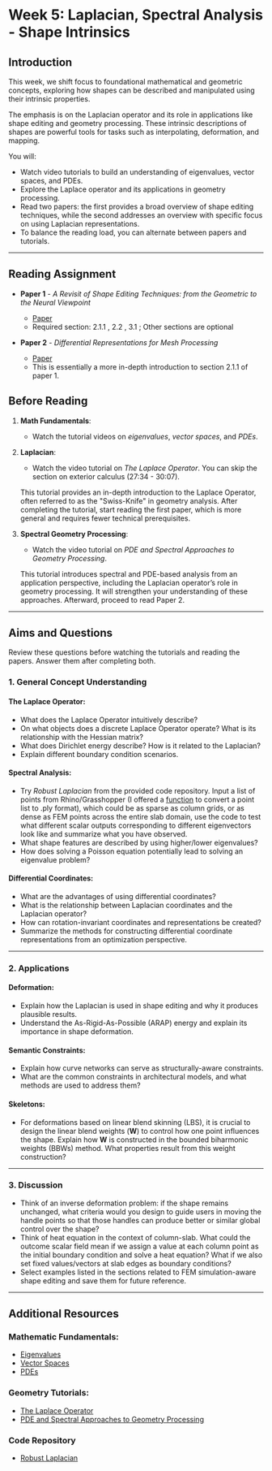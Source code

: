 # Week 5: Laplacian, Spectral Analysis - Shape Intrinsics
## Introduction

This week, we shift focus to foundational mathematical and geometric concepts, exploring how shapes can be described and manipulated using their intrinsic properties.

The emphasis is on the Laplacian operator and its role in applications like shape editing and geometry processing. These intrinsic descriptions of shapes are powerful tools for tasks such as interpolating, deformation, and mapping.

You will:

- Watch video tutorials to build an understanding of eigenvalues, vector spaces, and PDEs.
- Explore the Laplace operator and its applications in geometry processing.
- Read two papers: the first provides a broad overview of shape editing techniques, while the second addresses an overview with specific focus on using Laplacian representations.
- To balance the reading load, you can alternate between papers and tutorials.

---

## Reading Assignment

- **Paper 1** - *A Revisit of Shape Editing Techniques: from the Geometric to the Neural Viewpoint*
  - [Paper](https://arxiv.org/pdf/2103.01694)
  - Required section: 2.1.1 , 2.2 , 3.1 ; Other sections are optional
  
- **Paper 2** - *Differential Representations for Mesh Processing*
  - [Paper](https://igl.ethz.ch/projects/Laplacian-mesh-processing/STAR/CGF-Laplacian-mesh-processing.pdf)
  - This is essentially a more in-depth introduction to section 2.1.1 of paper 1.


## Before Reading 

1. **Math Fundamentals**:
   - Watch the tutorial videos on *eigenvalues*, *vector spaces*, and *PDEs*.

2. **Laplacian**:
   - Watch the video tutorial on *The Laplace Operator*. You can skip the section on exterior calculus (27:34 - 30:07).

   This tutorial provides an in-depth introduction to the Laplace Operator, often referred to as the "Swiss-Knife" in geometry analysis. After completing the tutorial, start reading the first paper, which is more general and requires fewer technical prerequisites.

3. **Spectral Geometry Processing**:
   - Watch the video tutorial on *PDE and Spectral Approaches to Geometry Processing*.

   This tutorial introduces spectral and PDE-based analysis from an application perspective, including the Laplacian operator’s role in geometry processing. It will strengthen your understanding of these approaches. Afterward, proceed to read Paper 2.

---

## Aims and Questions

Review these questions before watching the tutorials and reading the papers. Answer them after completing both.

### 1. **General Concept Understanding**

#### **The Laplace Operator**:
   - What does the Laplace Operator intuitively describe?  
   - On what objects does a discrete Laplace Operator operate? What is its relationship with the Hessian matrix?  
   - What does Dirichlet energy describe? How is it related to the Laplacian?  
   - Explain different boundary condition scenarios.

#### **Spectral Analysis**:
   - Try *Robust Laplacian* from the provided code repository. Input a list of points from Rhino/Grasshopper (I offered a [function](https://github.com/ZhenxiangICD/2025-ITECH-Thesis-Intuitive-Optimization/blob/main/Week_05/rh_pts_to_ply.py) to convert a point list to .ply format), which could be as sparse as column grids, or as dense as FEM points across the entire slab domain, use the code to test what different scalar outputs corresponding to different eigenvectors look like and summarize what you have observed.
   - What shape features are described by using higher/lower eigenvalues?
   - How does solving a Poisson equation potentially lead to solving an eigenvalue problem?  

#### **Differential Coordinates**:
   - What are the advantages of using differential coordinates?  
   - What is the relationship between Laplacian coordinates and the Laplacian operator?  
   - How can rotation-invariant coordinates and representations be created?  
   - Summarize the methods for constructing differential coordinate representations from an optimization perspective.

---

### 2. **Applications**

#### **Deformation**:
   - Explain how the Laplacian is used in shape editing and why it produces plausible results.  
   - Understand the As-Rigid-As-Possible (ARAP) energy and explain its importance in shape deformation.

#### **Semantic Constraints**:
   - Explain how curve networks can serve as structurally-aware constraints.  
   - What are the common constraints in architectural models, and what methods are used to address them?

#### **Skeletons**:
   - For deformations based on linear blend skinning (LBS), it is crucial to design the linear blend weights (**W**) to control how one point influences the shape. Explain how **W** is constructed in the bounded biharmonic weights (BBWs) method. What properties result from this weight construction?

---

### 3. **Discussion**

   - Think of an inverse deformation problem: if the shape remains unchanged, what criteria would you design to guide users in moving the handle points so that those handles can produce better or similar global control over the shape?
   - Think of heat equation in the context of column-slab. What could the outcome scalar field mean if we assign a value at each column point as the initial boundary condition and solve a heat equation? What if we also set fixed values/vectors at slab edges as boundary conditions? 
   - Select examples listed in the sections related to FEM simulation-aware shape editing and save them for future reference.


---

## Additional Resources

### Mathematic Fundamentals:
- [Eigenvalues](https://www.3blue1brown.com/lessons/eigenvalues)
- [Vector Spaces](https://www.3blue1brown.com/lessons/abstract-vector-spaces)
- [PDEs](https://www.3blue1brown.com/lessons/pdes)

### Geometry Tutorials:
- [The Laplace Operator](https://youtu.be/oEq9ROl9Umk?si=XN7urauKAiuPbMlM)
- [PDE and Spectral Approaches to Geometry Processing](https://www.youtube.com/watch?v=BTZKa0wTfaQ&ab_channel=JustinSolomon)

### Code Repository
- [Robust Laplacian](https://github.com/nmwsharp/robust-laplacians-py)
